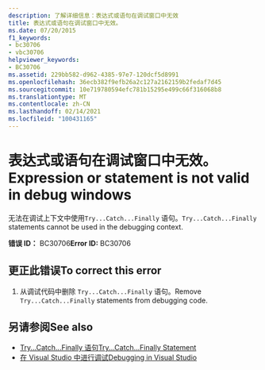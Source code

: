 ```yaml
---
description: 了解详细信息：表达式或语句在调试窗口中无效
title: 表达式或语句在调试窗口中无效。
ms.date: 07/20/2015
f1_keywords:
- bc30706
- vbc30706
helpviewer_keywords:
- BC30706
ms.assetid: 229bb582-d962-4385-97e7-120dcf5d8991
ms.openlocfilehash: 36ecb382f9efb26a2c127a2162159b2fedaf7d45
ms.sourcegitcommit: 10e719780594efc781b15295e499c66f316068b8
ms.translationtype: MT
ms.contentlocale: zh-CN
ms.lasthandoff: 02/14/2021
ms.locfileid: "100431165"
---
```

# <a name="expression-or-statement-is-not-valid-in-debug-windows"></a><span data-ttu-id="ae8f2-103">表达式或语句在调试窗口中无效。</span><span class="sxs-lookup"><span data-stu-id="ae8f2-103">Expression or statement is not valid in debug windows</span></span>

<span data-ttu-id="ae8f2-104">无法在调试上下文中使用`Try...Catch...Finally` 语句。</span><span class="sxs-lookup"><span data-stu-id="ae8f2-104">`Try...Catch...Finally` statements cannot be used in the debugging context.</span></span>  
  
 <span data-ttu-id="ae8f2-105">**错误 ID：** BC30706</span><span class="sxs-lookup"><span data-stu-id="ae8f2-105">**Error ID:** BC30706</span></span>  
  
## <a name="to-correct-this-error"></a><span data-ttu-id="ae8f2-106">更正此错误</span><span class="sxs-lookup"><span data-stu-id="ae8f2-106">To correct this error</span></span>  
  
1. <span data-ttu-id="ae8f2-107">从调试代码中删除 `Try...Catch...Finally` 语句。</span><span class="sxs-lookup"><span data-stu-id="ae8f2-107">Remove `Try...Catch...Finally` statements from debugging code.</span></span>  
  
## <a name="see-also"></a><span data-ttu-id="ae8f2-108">另请参阅</span><span class="sxs-lookup"><span data-stu-id="ae8f2-108">See also</span></span>

- [<span data-ttu-id="ae8f2-109">Try...Catch...Finally 语句</span><span class="sxs-lookup"><span data-stu-id="ae8f2-109">Try...Catch...Finally Statement</span></span>](../language-reference/statements/try-catch-finally-statement.md)
- [<span data-ttu-id="ae8f2-110">在 Visual Studio 中进行调试</span><span class="sxs-lookup"><span data-stu-id="ae8f2-110">Debugging in Visual Studio</span></span>](/visualstudio/debugger/debugger-feature-tour)
